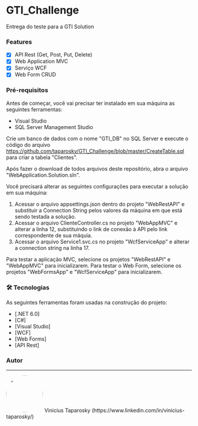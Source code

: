# GTI_Challenge
Entrega do teste para a GTI Solution

### Features

- [x] API Rest (Get, Post, Put, Delete)
- [x] Web Application MVC
- [x] Serviço WCF
- [x] Web Form CRUD

### Pré-requisitos

Antes de começar, você vai precisar ter instalado em sua máquina as seguintes ferramentas:

- Visual Studio
- SQL Server Management Studio

Crie um banco de dados com o nome "GTI_DB" no SQL Server e execute o código do arquivo https://github.com/taparosky/GTI_Challenge/blob/master/CreateTable.sql para
criar a tabela "Clientes".

Após fazer o download de todos arquivos deste repositório, abra o arquivo "WebApplication.Solution.sln".

Você precisará alterar as seguintes configurações para executar a solução em sua máquina:

1. Acessar o arquivo appsettings.json dentro do projeto "WebRestAPI" e substituir a Connection String pelos valores da máquina em que está sendo testada a solução.
2. Acessar o arquivo ClienteController.cs no projeto "WebAppMVC" e alterar a linha 12, substituindo o link de conexão à API pelo link correspondente de sua máquia.
3. Acessar o arquivo Service1.svc.cs no projeto "WcfServiceApp" e alterar a connection string na linha 17.

Para testar a aplicação MVC, selecione os projetos "WebRestAPI" e  "WebAppMVC" para inicializarem. Para testar o Web Form, selecione os projetos "WebFormsApp" e 
"WcfServiceApp" para inicializarem.

### 🛠 Tecnologias

As seguintes ferramentas foram usadas na construção do projeto:

- [.NET 6.0]
- [C#]
- [Visual Studio]
- [WCF]
- [Web Forms]
- [API Rest]

### Autor
---


 <img style="border-radius: 50%;" src="https://avatars.githubusercontent.com/u/55306962?v=4" width="100px;" alt=""/>
 Vinicius Taparosky
(https://www.linkedin.com/in/vinicius-taparosky/) 
